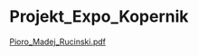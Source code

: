 # Projekt_Expo_Kopernik
[Pioro_Madej_Rucinski.pdf](https://github.com/jedrzejrucinski/Projekt_Expo_Kopernik/files/10689606/Pioro_Madej_Rucinski.pdf)

